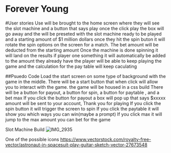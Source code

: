 # Forever Young

#User stories
Use will be brought to the home screen where they will see the slot machine and a button that says play
once the click play the box will go away and the will be preseted with the slot machine ready to be played and a starting amount of $1 million dollars
once they hit the spin buton it will rotate the spin options on the screen for a match. The bet amount will be deducted from the starting amount
Once the machine is done spinning it will land on the results
if player one something it will automatically be added to the amount they already have 
the player will be able to keep playing the game and the calculation for the pay table will keep caculating

##Psuedo Code
Load the start screen on some type of background with the game in the middle.
There will be a start button that when click will allow you to interact with the game.
the game will be housed in a css build
There will be a button for payout, a button for spin, a button for paytable , and a bet max
If you click the button for payout a box will pop up that says $xxxxx amount will be sent to your account, Thank you for playing
If you click the spin button it will trigger the screen to spin
If you click the paytable it will show you which ways you can win(maybe a prompt)
If you click max it will jump to the max amount you can bet for the game


Slot Machine Build
![IMG_2935](https://user-images.githubusercontent.com/115126618/201924598-6f821b2d-4042-47cb-8315-6b042ffa08f5.jpg)

One of the possible icons
https://www.vectorstock.com/royalty-free-vector/astronaut-in-spacesuit-play-guitar-sketch-vector-27673548



